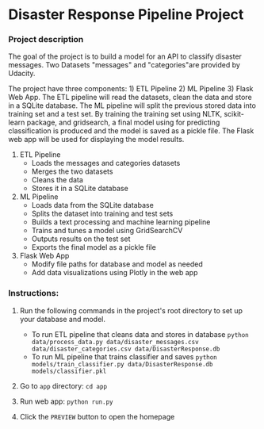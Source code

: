 
# Disaster Response Pipeline Project

### Project description

The goal of the project is to build a model for an API to classify disaster messages. Two Datasets "messages" and "categories"are provided by Udacity. 

The project have three components: 1) ETL Pipeline 2) ML Pipeline 3) Flask Web App. The ETL pipeline will read the datasets, clean the data and store in a SQLite database. The ML pipeline will split the previous stored data into training set and a test set. By training the training set using NLTK, scikit-learn package, and gridsearch, a final model using for predicting classification is produced and the model is saved as a pickle file. The Flask web app will be used for displaying the model results. 

1. ETL Pipeline
    * Loads the messages and categories datasets
    * Merges the two datasets
    * Cleans the data
    * Stores it in a SQLite database
2. ML Pipeline
    * Loads data from the SQLite database
    * Splits the dataset into training and test sets
    * Builds a text processing and machine learning pipeline
    * Trains and tunes a model using GridSearchCV
    * Outputs results on the test set
    * Exports the final model as a pickle file
3. Flask Web App
    * Modify file paths for database and model as needed
    * Add data visualizations using Plotly in the web app
      
### Instructions:
1. Run the following commands in the project's root directory to set up your database and model.

    - To run ETL pipeline that cleans data and stores in database
        `python data/process_data.py data/disaster_messages.csv data/disaster_categories.csv data/DisasterResponse.db`
    - To run ML pipeline that trains classifier and saves
        `python models/train_classifier.py data/DisasterResponse.db models/classifier.pkl`

2. Go to `app` directory: `cd app`

3. Run web app: `python run.py`

4. Click the `PREVIEW` button to open the homepage
